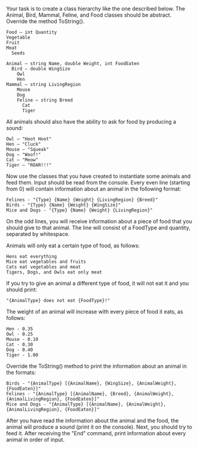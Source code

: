 Your task is to create a class hierarchy like the one described below. The Animal, Bird, Mammal, Feline, and Food classes should be abstract. Override the method ToString().

	Food – int Quantity
  	Vegetable
  	Fruit
  	Meat
	  Seeds
    
	Animal – string Name, double Weight, int FoodEaten
	  Bird – double WingSize
    	Owl
    	Hen
  	Mammal – string LivingRegion
    	Mouse
	    Dog
	    Feline – string Breed
	      Cat
	      Tiger

All animals should also have the ability to ask for food by producing a sound:

	Owl – "Hoot Hoot"
	Hen – "Cluck"
	Mouse – "Squeak"
	Dog – "Woof!"
	Cat – "Meow"
	Tiger – "ROAR!!!"

Now use the classes that you have created to instantiate some animals and feed them.
Input should be read from the console. Every even line (starting from 0) will contain information about an animal in the following format:

	Felines - "{Type} {Name} {Weight} {LivingRegion} {Breed}"
	Birds - "{Type} {Name} {Weight} {WingSize}"
	Mice and Dogs - "{Type} {Name} {Weight} {LivingRegion}"

On the odd lines, you will receive information about a piece of food that you should give to that animal. The line will consist of a FoodType and quantity, separated by whitespace.

Animals will only eat a certain type of food, as follows:

	Hens eat everything
	Mice eat vegetables and fruits
	Cats eat vegetables and meat
	Tigers, Dogs, and Owls eat only meat

If you try to give an animal a different type of food, it will not eat it and you should print:

	"{AnimalType} does not eat {FoodType}!"
	
The weight of an animal will increase with every piece of food it eats, as follows:

	Hen - 0.35
	Owl - 0.25
	Mouse - 0.10
	Cat - 0.30
	Dog - 0.40
	Tiger - 1.00
	
Override the ToString() method to print the information about an animal in the formats:

	Birds - "{AnimalType} [{AnimalName}, {WingSize}, {AnimalWeight}, {FoodEaten}]"
	Felines - "{AnimalType} [{AnimalName}, {Breed}, {AnimalWeight}, {AnimalLivingRegion}, {FoodEaten}]"
	Mice and Dogs - "{AnimalType} [{AnimalName}, {AnimalWeight}, {AnimalLivingRegion}, {FoodEaten}]"

After you have read the information about the animal and the food, the animal will produce a sound (print it on the console). Next, you should try to feed it. After receiving the "End" command, print information about every animal in order of input.
